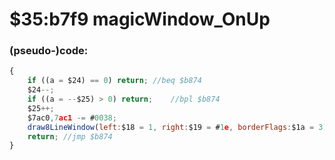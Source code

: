 ﻿
# $35:b7f9 magicWindow_OnUp



### (pseudo-)code:
```js
{
	if ((a = $24) == 0) return;	//beq $b874
	$24--;
	if ((a = --$25) > 0) return;	//bpl $b874
	$25++;
	$7ac0,7ac1 -= #0038;
	draw8LineWindow(left:$18 = 1, right:$19 = #1e, borderFlags:$1a = 3);	//$8b38
	return;	//jmp $b874
}
```



